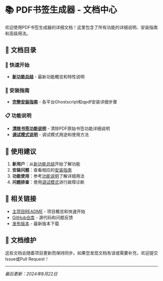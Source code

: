 # 📚 PDF书签生成器 - 文档中心

欢迎使用PDF书签生成器的详细文档！这里包含了所有功能的详细说明、安装指南和高级用法。

## 📖 文档目录

### 🚀 快速开始
- **[新功能总结](NEW_FEATURE_SUMMARY.md)** - 最新功能概览和特性说明

### 🔧 安装指南
- **[完整安装指南](INSTALLATION_GUIDE.md)** - 各平台Ghostscript和qpdf安装详细步骤

### 📋 功能说明
- **[清除书签功能说明](CLEAR_BOOKMARKS_FEATURE.md)** - 清除PDF原始书签功能详细说明
- **[调试模式说明](DEBUG_MODE_EXPLANATION.md)** - 调试模式用途和使用方法

## 🎯 使用建议

1. **新用户**：从[新功能总结](NEW_FEATURE_SUMMARY.md)开始了解功能
2. **安装问题**：查看相应的[安装指南](GHOSTSCRIPT_INSTALLATION.md)
3. **功能使用**：参考[功能说明](CLEAR_BOOKMARKS_FEATURE.md)了解详细用法
4. **问题排查**：使用[调试模式](DEBUG_MODE_EXPLANATION.md)进行故障诊断

## 🔗 相关链接

- [主项目README](../README.md) - 项目概览和快速开始
- [GitHub仓库](https://github.com/vanabel/pdf-bookmarker) - 源代码和问题反馈
- [发布版本](https://github.com/vanabel/pdf-bookmarker/releases) - 最新版本下载

## 📝 文档维护

这些文档会随着项目更新而保持同步。如果您发现文档有误或需要补充，欢迎提交Issue或Pull Request！

---

*最后更新：2024年8月22日*
